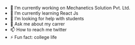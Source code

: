 




- 🔭 I’m currently working on Mechanetics Solution Pvt. Ltd.
- 🌱 I’m currently learning React Js
- 🤔 I’m looking for help with  students
- 💬 Ask me about my carrer
- 📫 How to reach me twitter
- ⚡ Fun fact: college life

